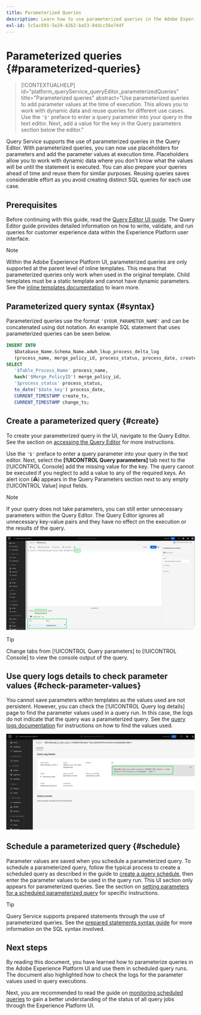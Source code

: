 ```yaml
---
title: Parameterized Queries
description: Learn how to use parameterized queries in the Adobe Experience Platform UI.
exl-id: 5c5ac691-5e29-4262-ba53-84dcc56e744f
---
```

# Parameterized queries {#parameterized-queries}

>[!CONTEXTUALHELP]
>id="platform_queryService_queryEditor_parameterizedQueries"
>title="Parameterized queries"
>abstract="Use parameterized queries to add parameter values at the time of execution. This allows you to work with dynamic data and reuse queries for different use cases. Use the `'$'` preface to enter a query parameter into your query in the text editor. Next, add a value for the key in the Query parameters section below the editor."

Query Service supports the use of parameterized queries in the Query Editor. With parameterized queries, you can now use placeholders for parameters and add the parameter values at execution time. Placeholders allow you to work with dynamic data where you don't know what the values will be until the statement is executed. You can also prepare your queries ahead of time and reuse them for similar purposes. Reusing queries saves considerable effort as you avoid creating distinct SQL queries for each use case.

## Prerequisites

Before continuing with this guide, read the [Query Editor UI guide](./user-guide.md). The Query Editor guide provides detailed information on how to write, validate, and run queries for customer experience data within the Experience Platform user interface.

>[!NOTE]
>
>Within the Adobe Experience Platform UI, parameterized queries are only supported at the parent level of inline templates. This means that parameterized queries only work when used in the original template. Child templates must be a static template and cannot have dynamic parameters. See the [inline templates documentation](../key-concepts/inline-templates.md) to learn more.

## Parameterized query syntax {#syntax}

Parameterized queries use the format `'$YOUR_PARAMETER_NAME'` and can be concatenated using dot notation. An example SQL statement that uses parameterized queries can be seen below.

```sql
INSERT INTO
   $Database_Name.Schema_Name.adwh_lkup_process_delta_log
   (process_name, merge_policy_id, process_status, process_date, create_ts, change_ts)
SELECT
   '$Table_Process_Name' process_name,
   hash('$Merge_PolicyID') merge_policy_id,
   '$process_status' process_status,
   to_date('$date_key') process_date,
   CURRENT_TIMESTAMP create_ts,
   CURRENT_TIMESTAMP change_ts;
```

## Create a parameterized query {#create}

To create your parameterized query in the UI, navigate to the Query Editor. See the section on [accessing the Query Editor](./user-guide.md#accessing-query-editor) for more instructions.

Use the `'$'` preface to enter a query parameter into your query in the text editor. Next, select the **[!UICONTROL Query parameters]** tab next to the [!UICONTROL Console] add the missing value for the key. The query cannot be executed if you neglect to add a value to any of the required keys. An alert icon (![An alert icon.](/help/images/icons/alert.png)) appears in the Query Parameters section next to any empty [!UICONTROL Value] input fields.

>[!NOTE]
>
>If your query does not take parameters, you can still enter unnecessary parameters within the Query Editor. The Query Editor ignores all unnecessary key-value pairs and they have no effect on the execution or the results of the query.

![The Query Editor with a parameterized query and the Query parameters section highlighted.](../images/ui/parameterized-queries/parameterized-query.png)

>[!TIP]
>
>Change tabs from [!UICONTROL Query parameters] to [!UICONTROL Console] to view the console output of the query. 

## Use query logs details to check parameter values {#check-parameter-values}

You cannot save parameters within templates as the values used are not persistent. However, you can check the [!UICONTROL Query log details] page to find the parameter values used in a query run. In this case, the logs do not indicate that the query was a parameterized query. See the [query logs documentation](./query-logs.md) for instructions on how to find the values used.

![The query logs view with the SQL of a parameterized query highlighted in the details section.](../images/ui/parameterized-queries/parameterized-query-logs.png)

<!-- improve screenshot above ^ I am waiting for a scheduled run to complete -->

## Schedule a parameterized query {#schedule}

Parameter values are saved when you schedule a parameterized query. To schedule a parameterized query, follow the typical process to create a scheduled query as described in the guide to [create a query schedule](./query-schedules.md#create-schedule), then enter the parameter values to be used in the query run. This UI section only appears for parameterized queries. See the section on [setting parameters for a scheduled parameterized query](./query-schedules.md#set-parameters) for specific instructions.

>[!TIP]
>
>Query Service supports prepared statements through the use of parameterized queries. See the [prepared statements syntax guide](../sql/prepared-statements.md) for more information on the SQL syntax involved.

## Next steps

By reading this document, you have learned how to parameterize queries in the Adobe Experience Platform UI and use them in scheduled query runs. The document also highlighted how to check the logs for the parameter values used in query executions.

Next, you are recommended to read the guide on [monitoring scheduled queries](./monitor-queries.md) to gain a better understanding of the status of all query jobs through the Experience Platform UI.
